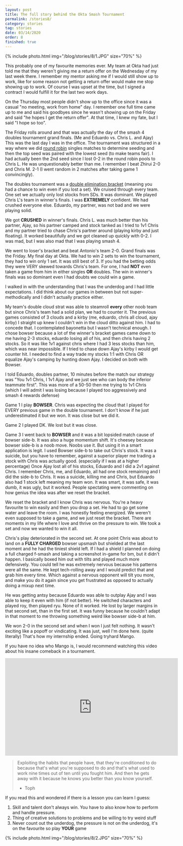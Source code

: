 ```yaml
---
layout: post
title: The full story behind the Okta Smash Tournament
permalink: /stories8/
category: stories
tag: stories
date: 03/14/2020
order: 8
finished: true
---
```


{% include photo.html img="/blog/stories/8/1.JPG" size="70%" %}

This probably one of my favourite memories ever. My team at Okta had just told me that they weren't giving me a return offer on the Wednesday of my last week there. I remember my mentor asking me if I would still show up to work, like for some reason not getting a return offer would make me stop showing up to work. Of course I was upset at the time, but I signed a contract I would fulfill it for the last two work days.

On the Thursday most people didn't show up to the office since it was a casual "no meeting, work from home" day. I remember one full time came up to me and said his goodbyes since he wasn't showing up on the Friday and said "he hopes I get the return offer". At that time, I knew my fate, but I said "I hope so too".

The Friday rolls around and that was actually the day of the smash 4 doubles tournament grand finals. (Me and Eduardo vs. Chris L. and Ajay) This was the last day I was in the office. The tournament was structured in a way where we did [round robin](https://en.wikipedia.org/wiki/Tournament) singles matches to determine seeding and then the top seed was paired with the lowest seed (to make teams fair). I had actually been the 2nd seed since I lost 0-2 in the round robin pools to Chris L. He was unquestionably better than me. I remember I beat Zhirui 2-0 and Chris M. 2-1 (I went random in 2 matches after taking game 1 convincingly).

The doubles tournament was a [double elimination bracket](https://en.wikipedia.org/wiki/Double-elimination_tournament) (meaning you had a chance to win even if you lost a set). We cruised through every team. One set we actually only lost stocks from SDs. It was dominant. We played Chris L's team in winner's finals. I was **EXTREMELY** confident. We had crushed everyone else. Eduardo, my partner, was not bad and we were playing solid. 

We got **CRUSHED** in winner's finals. Chris L. was much better than his partner, Ajay, so his partner camped and stock tanked as I tried to 1v1 Chris and my partner tried to chase Chris's partner around (playing kirby and just floating). It worked beautifully and we got cleaned up quickly with 0-2. I was mad, but I was also mad that I was playing smash 4.

We went to loser's bracket and beat Antonio's team 2-0. Grand finals was the Friday. My final day at Okta. We had to win 2 sets to win the tournament, they had to win only 1 set. It was still best of 3. If you had the betting odds they were VERY skewed towards Chris's team. For one, I had **NOT** even taken a game from him in either singles **OR** doubles. The win in winner's finals was so dominant even I had doubts we could win a game.

I walked in with the understanding that I was the underdog and I had little expectations. I did think about our games in between but not super-methodically and I didn't actually practice either. 

My team's double cloud strat was able to steamroll **every** other noob team but since Chris's team had a solid plan, we had to counter it. The previous games consisted of 3 clouds and a kirby (me, eduardo, chris all cloud, ajay kirby) I straight up knew I couldn't win in the cloud ditto against him. I had to concede that. I contemplated bayonetta but I wasn't technical enough. I chose bowser because a lot of the winner's bracket games came down to me having 2-3 stocks, eduardo losing all of his, and then chris having 2 stocks. So it was like 1v1 against chris where I had 3 less stocks than him, which was near impossible. If I tried to chase down Ajay's kirby I would get counter hit. I needed to find a way trade my stocks 1:1 with Chris OR equalize Ajay's camping by hunting down Ajay. I decided on both with Bowser.

I told Eduardo, doubles partner, 10 minutes before the match our strategy was "You 1v1 Chris, I 1v1 Ajay and we just see who can body the inferior teammate first". This was more of a 50-50 then me trying to 1v1 Chris (which I will admit I was losing because I played too aggressively and smash 4 rewards defense)

Game 1 I play **BOWSER**. Chris was expecting the cloud that I played for EVERY previous game in the double tournament. I don't know if he just underestimated it but we won. It was close but we did it.

Game 2 I played DK. We lost but it was close.

Game 3 I went back to **BOWSER** and it was a bit lopsided match cause of bowser side-b. It was also a huge momentum shift. It's cheesey because bowser side-b is a noob move. Noobs use it. But using it in a smart application is legit. I used Bowser side-b to take out Chris's stock. It was a suicide, but you have to remember, against a superior player me trading a stock with Chris was actually good. (especially if I was at a higher percentage) Once Ajay lost all of his stocks, Eduardo and I did a 2v1 against Chris. I remember Chris, me, and Eduardo, all had one stock remaining and I did the side-b to Chris. It was a suicide, killing me and Chris, but Eduardo also had 1 stock left meaning my team won. It was smart, it was safe, it was dumb, it was ugly, but it worked. People spectating were commenting on how genius the idea was after we reset the bracket.

We reset the bracket and I know Chris was nervous. You're a heavy favourite to win easily and then you drop a set. He had to go get some water and leave the room. I was honestly feeling energized. We weren't even supposed to take a game, and we just reset the bracket. There are moments in my life where I love and thrive on the pressure to win. We took a set and now we wanted to win it all.

Chris's play deteriorated in the second set. At one point Chris was about to land on a **FULLY CHARGED** bowser upsmash but shielded at the last moment and he had the tiniest shield left. If I had a shield I planned on doing a full charged f-smash and taking a screenshot in-game for bm, but it didn't happen. I basically boxed him out with tilts and played much more defensively. You could tell he was extremely nervous because his patterns were all the same. He kept tech-rolling away and I would predict that and grab him every time. Which against a nervous opponent will tilt you more, and make you do it again since you get frustrated as opposed to actually doing a mixup next time.

He was getting antsy because Eduardo was able to outplay Ajay and I was able to keep it even with him (if not better). He switched characters and played roy, then played ryu. None of it worked. He lost by larger margins in that second set, than in the first set. It was funny because he couldn't adapt in that moment to me throwing something weird like bowser side-b at him.

We won 2-0 in the second set and when I won I just felt nothing. It wasn't exciting like a popoff or vindicating. It was just, well I'm done here. (quite literally) That's how my internship ended. Going tryhard Mango.

If you have no idea who Mango is, I would recommend watching this video about his insane comeback in a tournament.

<iframe width="560" height="315" src="https://www.youtube.com/embed/qwVuYrFXY7k" frameborder="0" allow="accelerometer; autoplay; clipboard-write; encrypted-media; gyroscope; picture-in-picture" allowfullscreen></iframe>

> Exploiting the habits that people have, that they're conditioned to do because that's what you're supposed to do and that's what used to work nine times out of ten until you fought him. And then he gets away with it because he knows you better than you know yourself.
> - Toph

If you read this and wondered if there is a lesson you can learn I guess:

1. Skill and talent don't always win. You have to also know how to perform and handle pressure.
2. Thing of creative solutions to problems and be willing to try weird stuff
3. Never count out the underdog, the pressure is not on the underdog, it's on the favourite so play **YOUR** game

{% include photo.html img="/blog/stories/8/2.JPG" size="70%" %}
